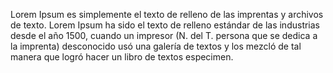 Lorem Ipsum es simplemente el texto de relleno de las imprentas y archivos de texto.
 Lorem Ipsum ha sido el texto de relleno estándar de las industrias desde el año 1500, 
 cuando un impresor (N. del T. persona que se dedica a la imprenta) desconocido usó una 
 galería de textos y los mezcló de tal manera que logró hacer un libro de textos especimen.
 